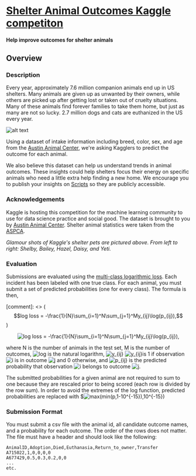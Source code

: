 # [Shelter Animal Outcomes Kaggle competiton](https://www.kaggle.com/c/shelter-animal-outcomes)

#### Help improve outcomes for shelter animals

## Overview

### Description

Every year, approximately 7.6 million companion animals end up in US shelters. Many animals are given up as unwanted by their owners, while others are picked up after getting lost or taken out of cruelty situations. Many of these animals find forever families to take them home, but just as many are not so lucky. 2.7 million dogs and cats are euthanized in the US every year.

![alt text](https://kaggle2.blob.core.windows.net/competitions/kaggle/5039/media/kaggle_pets2.png)

Using a dataset of intake information including breed, color, sex, and age from the [Austin Animal Center](http://www.austintexas.gov/department/animal-services), we're asking Kagglers to predict the outcome for each animal.

We also believe this dataset can help us understand trends in animal outcomes. These insights could help shelters focus their energy on specific animals who need a little extra help finding a new home. We encourage you to publish your insights on [Scripts](https://www.kaggle.com/c/shelter-animal-outcomes/scripts) so they are publicly accessible.

### Acknowledgements

Kaggle is hosting this competition for the machine learning community to use for data science practice and social good. The dataset is brought to you by [Austin Animal Center](http://www.austintexas.gov/department/animal-services). Shelter animal statistics were taken from the [ASPCA](http://www.aspca.org/animal-homelessness/shelter-intake-and-surrender/pet-statistics).

*Glamour shots of Kaggle's shelter pets are pictured above. From left to right: Shelby, Bailey, Hazel, Daisy, and Yeti.*

### Evaluation

Submissions are evaluated using the [multi-class logarithmic loss](https://www.kaggle.com/wiki/MultiClassLogLoss). Each incident has been labeled with one true class. For each animal, you must submit a set of predicted probabilities (one for every class). The formula is then,

[comment]: <> ($$log loss = -\frac{1}{N}\sum_{i=1}^N\sum_{j=1}^My_{ij}\log(p_{ij}),$$)

<p align="center">
  <img src="https://latex.codecogs.com/svg.latex?log&space;loss&space;=&space;-\frac{1}{N}\sum_{i=1}^N\sum_{j=1}^My_{ij}\log(p_{ij})," title="log loss = -\frac{1}{N}\sum_{i=1}^N\sum_{j=1}^My_{ij}\log(p_{ij}),">
</p>

where N is the number of animals in the test set, M is the number of outcomes, <img src="https://latex.codecogs.com/svg.latex?\inline&space;log" title="log" /> is the natural logarithm, <img src="https://latex.codecogs.com/svg.latex?\inline&space;y_{ij}" title="y_{ij}" /> <img src="https://latex.codecogs.com/svg.latex?y_{ij}" title="y_{ij}" />is 1 if observation <img src="https://latex.codecogs.com/svg.latex?\inline&space;i" title="i" /> is in outcome <img src="https://latex.codecogs.com/svg.latex?\inline&space;j" title="j" /> and 0 otherwise, and <img src="https://latex.codecogs.com/svg.latex?p_{ij}" title="p_{ij}" /> is the predicted probability that observation <img src="https://latex.codecogs.com/svg.latex?\inline&space;i" title="i" /> belongs to outcome <img src="https://latex.codecogs.com/svg.latex?\inline&space;j" title="j" />.

The submitted probabilities for a given animal are not required to sum to one because they are rescaled prior to being scored (each row is divided by the row sum). In order to avoid the extremes of the log function, predicted probabilities are replaced with $<img src="https://latex.codecogs.com/svg.latex?max(min(p,1-10^{-15}),10^{-15})" title="max(min(p,1-10^{-15}),10^{-15})" />

### Submission Format

You must submit a csv file with the animal id, all candidate outcome names, and a probability for each outcome. The order of the rows does not matter. The file must have a header and should look like the following:

```
AnimalID,Adoption,Died,Euthanasia,Return_to_owner,Transfer
A715022,1,0,0,0,0
A677429,0.5,0.3,0.2,0,0
...
etc.
```
